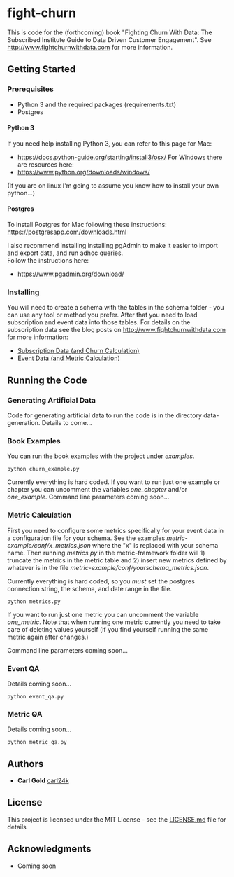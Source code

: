 # fight-churn

This is code for the (forthcoming) book "Fighting Churn With Data: The
Subscribed Institute Guide to Data Driven Customer Engagement".  See
http://www.fightchurnwithdata.com for more information.

## Getting Started



### Prerequisites

* Python 3 and the required packages (requirements.txt)
* Postgres

#### Python 3
If you need help installing Python 3, you can refer to this page for Mac:
* https://docs.python-guide.org/starting/install3/osx/
For Windows there are resources here:
* https://www.python.org/downloads/windows/

(If you are on linux I'm going to assume you know how to install your own python...)

#### Postgres
To install Postgres for Mac following these instructions:
https://postgresapp.com/downloads.html

I also recommend installing installing pgAdmin to make it easier to import and export data, and run adhoc queries.  
Follow the instructions  here:
* https://www.pgadmin.org/download/

### Installing

You will need to create a schema with the tables in the schema folder - you
can use any tool or method you prefer.  After that you need to load subscription
and event data into those tables.  For details on the subscription data see
the blog posts on http://www.fightchurnwithdata.com for more information:

* [Subscription Data (and Churn Calculation)](http://fightchurnwithdata.com/how-to-calculate-churn-with-sql/)
* [Event Data (and Metric Calculation)](http://fightchurnwithdata.com/user-metrics-101/)


## Running the Code

### Generating  Artificial Data

Code for generating artificial data to run the code is in the directory data-generation.  Details to come...

### Book Examples

You can run the book examples with the project under _examples_.  

```
python churn_example.py
```

Currently everything is hard coded.  If you want to run just one example or
chapter you can uncomment the variables *one_chapter* and/or *one_example*.
Command line parameters coming soon...


### Metric Calculation

First you need to configure some metrics specifically for your event data in a
configuration file for your schema.  See the examples
_metric-example/conf/x_metrics.json_ where the "x" is replaced with your
schema name.  Then running _metrics.py_ in the metric-framework folder will 1)
truncate the metrics in the metric table and 2) insert new metrics defined by
whatever is in  the file _metric-example/conf/yourschema_metrics.json_.  

Currently everything is hard coded, so you *must* set the postgres connection string, the 
schema, and date range in the file.  

```
python metrics.py
```

If you want to run just one metric you can uncomment the variable
*one_metric*.   Note that when running one metric currently you need to take
care of deleting values yourself (if you find yourself running the same metric
again after changes.)

Command line parameters coming soon...


### Event QA

Details coming soon...


```
python event_qa.py
```

### Metric QA

Details coming soon...


```
python metric_qa.py
```

## Authors

* **Carl Gold** [carl24k](https://github.com/carl24k)

## License

This project is licensed under the MIT License - see the [LICENSE.md](LICENSE.md) file for details

## Acknowledgments

* Coming soon

